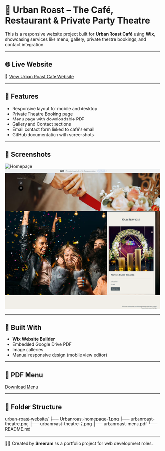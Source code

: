 # 🌆 Urban Roast – The Café, Restaurant & Private Party Theatre

This is a responsive website project built for **Urban Roast Café** using **Wix**, showcasing services like menu, gallery, private theatre bookings, and contact integration.

---

## 🌐 Live Website  
🔗 [View Urban Roast Café Website](https://sree20233.wixsite.com/urbanroast)

---

## 🚀 Features
- Responsive layout for mobile and desktop
- Private Theatre Booking page
- Menu page with downloadable PDF
- Gallery and Contact sections
- Email contact form linked to café's email
- GitHub documentation with screenshots

---

## 📸 Screenshots
![Homepage](Urbanroast-homepage-1.png)
![Theatre Section](urbanroast-theatre.png)

---

## 🧰 Built With
- **Wix Website Builder**
- Embedded Google Drive PDF
- Image galleries
- Manual responsive design (mobile view editor)

---

## 📄 PDF Menu
[Download Menu](urbanroast-menu.pdf)

---

## 📁 Folder Structure
urban-roast-website/
├── Urbanroast-homepage-1.png
├── urbanroast-theatre.png
├── urbanroast-theatre-2.png
├── urbanroast-menu.pdf
└── README.md

---

👨‍💻 Created by **Sreeram** as a portfolio project for web development roles.

